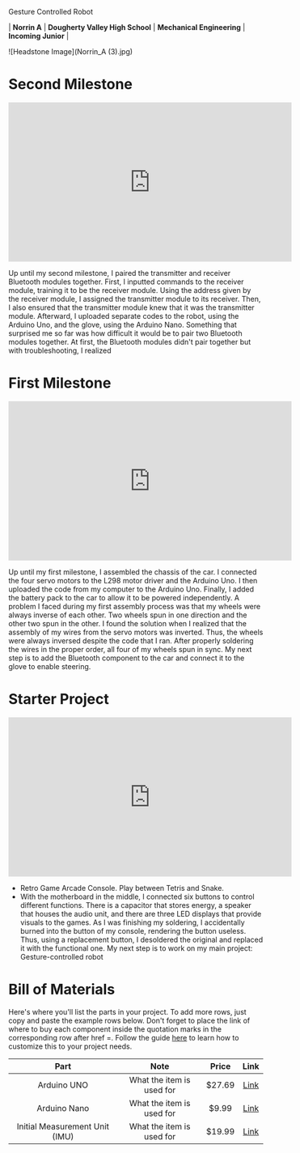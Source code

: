 Gesture Controlled Robot

<!--Replace this text with a brief description (2-3 sentences) of your project. This description should draw the reader in and make them interested in what you've built. You can include what the biggest challenges, takeaways, and triumphs from completing the project were. As you complete your portfolio, remember your audience is less familiar than you are with all that your project entails! -->

| **Norrin A** | **Dougherty Valley High School** | **Mechanical Engineering** | **Incoming Junior** |



<!--**Replace the BlueStamp logo below with an image of yourself and your completed project. Follow the guide [here](https://tomcam.github.io/least-github-pages/adding-images-github-pages-site.html) if you need help.**

-->

![Headstone Image](Norrin_A (3).jpg)

  <!--
# Final Milestone

**Don't forget to replace the text below with the embedding for your milestone video. Go to Youtube, click Share -> Embed, and copy and paste the code to replace what's below.**

<iframe width="560" height="315" src="https://www.youtube.com/embed/F7M7imOVGug" title="YouTube video player" frameborder="0" allow="accelerometer; autoplay; clipboard-write; encrypted-media; gyroscope; picture-in-picture; web-share" allowfullscreen></iframe>

For your final milestone, explain the outcome of your project. Key details to include are:
- What you've accomplished since your previous milestone
- What your biggest challenges and triumphs were at BSE
- A summary of key topics you learned about
- What you hope to learn in the future after everything you've learned at BSE

-->


# Second Milestone

<!--

**Don't forget to replace the text below with the embedding for your milestone video. Go to YouTube, click Share -> Embed, and copy and paste the code to replace what's below.**

-->

<iframe width="560" height="315" src="https://www.youtube.com/embed/TSlqBtQLMxg?si=DDPktpHAoMY3l5B3" title="YouTube video player" frameborder="0" allow="accelerometer; autoplay; clipboard-write; encrypted-media; gyroscope; picture-in-picture; web-share" referrerpolicy="strict-origin-when-cross-origin" allowfullscreen></iframe>

<!--

For your second milestone, explain what you've worked on since your previous milestone. You can highlight:

-->

Up until my second milestone, I paired the transmitter and receiver Bluetooth modules together. First, I inputted commands to the receiver module, training it to be the receiver module. Using the address given by the receiver module, I assigned the transmitter module to its receiver. Then, I also ensured that the transmitter module knew that it was the transmitter module. Afterward, I uploaded separate codes to the robot, using the Arduino Uno, and the glove, using the Arduino Nano. Something that surprised me so far was how difficult it would be to pair two Bluetooth modules together. At first, the Bluetooth modules didn't pair together but with troubleshooting, I realized 

<!-- 



- For my final milestone, I plan on finishing the chassis of the robot and adding the velcro to the breadboard for the glove.

-->

# First Milestone

<!--

**Don't forget to replace the text below with the embedding for your milestone video. Go to Youtube, click Share -> Embed, and copy and paste the code to replace what's below.**
-->

<iframe width="560" height="315" src="https://www.youtube.com/embed/kYBrKpNs_0c?si=Xsxn6HwXDczbrZ2b" title="YouTube video player" frameborder="0" allow="accelerometer; autoplay; clipboard-write; encrypted-media; gyroscope; picture-in-picture; web-share" referrerpolicy="strict-origin-when-cross-origin" allowfullscreen></iframe>



Up until my first milestone, I assembled the chassis of the car. I connected the four servo motors to the L298 motor driver and the Arduino Uno. I then uploaded the code from my computer to the Arduino Uno. Finally, I added the battery pack to the car to allow it to be powered independently.
A problem I faced during my first assembly process was that my wheels were always inverse of each other. Two wheels spun in one direction and the other two spun in the other. 
I found the solution when I realized that the assembly of my wires from the servo motors was inverted. Thus, the wheels were always inversed despite the code that I ran.
After properly soldering the wires in the proper order, all four of my wheels spun in sync.
My next step is to add the Bluetooth component to the car and connect it to the glove to enable steering.

# Starter Project 



<iframe width="560" height="315" src="https://www.youtube.com/embed/-_DDak3KmOk?si=5Ynht2R5_4MEFsdl" title="YouTube video player" frameborder="0" allow="accelerometer; autoplay; clipboard-write; encrypted-media; gyroscope; picture-in-picture; web-share" referrerpolicy="strict-origin-when-cross-origin" allowfullscreen></iframe>

- Retro Game Arcade Console. Play between Tetris and Snake.
- With the motherboard in the middle, I connected six buttons to control different functions. There is a capacitor that stores energy, a speaker that houses the audio unit, and there are three LED displays that provide visuals to the games. 
As I was finishing my soldering, I accidentally burned into the button of my console, rendering the button useless. Thus, using a replacement button, I desoldered the original and replaced it with the functional one.
My next step is to work on my main project: Gesture-controlled robot


<!--
An explanation about the different components of your project and how they will all integrate together:
# Schematics 
Here's where you'll put images of your schematics. [Tinkercad](https://www.tinkercad.com/blog/official-guide-to-tinkercad-circuits) and [Fritzing](https://fritzing.org/learning/) are both great resoruces to create professional schematic diagrams, though BSE recommends Tinkercad becuase it can be done easily and for free in the browser. 

# Code
Here's where you'll put your code. The syntax below places it into a block of code. Follow the guide [here]([url](https://www.markdownguide.org/extended-syntax/)) to learn how to customize it to your project needs. 

```c++
void setup() {
  // put your setup code here, to run once:
  Serial.begin(9600);
  Serial.println("Hello World!");
}

void loop() {
  // put your main code here, to run repeatedly:

}
```
-->
# Bill of Materials
Here's where you'll list the parts in your project. To add more rows, just copy and paste the example rows below.
Don't forget to place the link of where to buy each component inside the quotation marks in the corresponding row after href =. Follow the guide [here]([url](https://www.markdownguide.org/extended-syntax/)) to learn how to customize this to your project needs. 

| **Part** | **Note** | **Price** | **Link** |
|:--:|:--:|:--:|:--:|
| Arduino UNO | What the item is used for | $27.69 | <a href="https://www.amazon.com/Arduino-A000066-ARDUINO-UNO-R3/dp/B008GRTSV6/"> Link </a> |
| Arduino Nano | What the item is used for | $9.99 | <a href="https://www.amazon.com/TISEKER-ATmega328P-Microcontroller-Board-Arduino/dp/B0BGSXWKCM/ref=sr_1_6?dib=eyJ2IjoiMSJ9.DuUAPNKOZx3V-ph33HzyN0M-73jcP_H0KcW1aHgUufjV7lJPV4TYzgsQMxUkbhufBhMMFAL4SjgOxP8EpP9_Q39ErGkaalZubGX7qjqxr9Z5KdHSA_OL7s3w5lvoQC5iBBhG5gDx9MYyLH44W_MukLN2lN4_nke9QnYKr2y2jezvcojfWOUVNHAZFicP8x3XNqSHQDonDQFQruNCuhv3r8oWUYL1EchiciUQfD-iffA.vt4rWEyH9F9lgL1wtp7lSGb9hADagBkBtXTHMJTVGRE&dib_tag=se&hvadid=570571296416&hvdev=c&hvlocphy=9032183&hvnetw=g&hvqmt=e&hvrand=15173083804068026480&hvtargid=kwd-44438573049&hydadcr=18005_13462305&keywords=arduino+nano+r3&qid=1718408211&sr=8-6"> Link </a> |
| Initial Measurement Unit (IMU) | What the item is used for | $19.99 | <a href="https://www.adafruit.com/product/4502"> Link </a> |

<!--# Other Resources/Examples
One of the best parts about Github is that you can view how other people set up their own work. Here are some past BSE portfolios that are awesome examples. You can view how they set up their portfolio, and you can view their index.md files to understand how they implemented different portfolio components.
- [Example 1](https://trashytuber.github.io/YimingJiaBlueStamp/)
- [Example 2](https://sviatil0.github.io/Sviatoslav_BSE/)
- [Example 3](https://arneshkumar.github.io/arneshbluestamp/)

To watch the BSE tutorial on how to create a portfolio, click here.
-->
